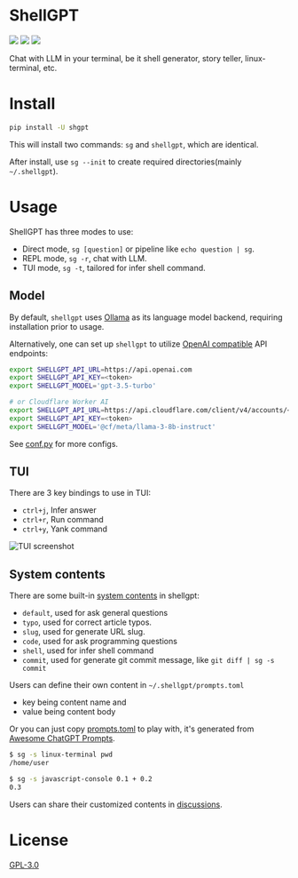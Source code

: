# ShellGPT

[![](https://img.shields.io/pypi/v/shgpt)](https://pypi.org/project/shgpt/)
[![](https://github.com/jiacai2050/my-works/actions/workflows/shellgpt-ci.yml/badge.svg)](https://github.com/jiacai2050/my-works/actions/workflows/shellgpt-ci.yml)
[![](https://github.com/jiacai2050/my-works/actions/workflows/shellgpt-release.yml/badge.svg)](https://github.com/jiacai2050/my-works/actions/workflows/shellgpt-release.yml)

Chat with LLM in your terminal, be it shell generator, story teller, linux-terminal, etc.

# Install

```bash
pip install -U shgpt
```

This will install two commands: `sg` and `shellgpt`, which are identical.

After install, use `sg --init` to create required directories(mainly `~/.shellgpt`).

# Usage

ShellGPT has three modes to use:

- Direct mode, `sg [question]` or pipeline like `echo question | sg`.
- REPL mode, `sg -r`, chat with LLM.
- TUI mode, `sg -t`, tailored for infer shell command.

## Model

By default, `shellgpt` uses [Ollama](https://ollama.com/) as its language model backend, requiring installation prior to usage.

Alternatively, one can set up `shellgpt` to utilize [OpenAI compatible](https://developers.cloudflare.com/workers-ai/configuration/open-ai-compatibility/) API endpoints:

```bash
export SHELLGPT_API_URL=https://api.openai.com
export SHELLGPT_API_KEY=<token>
export SHELLGPT_MODEL='gpt-3.5-turbo'

# or Cloudflare Worker AI
export SHELLGPT_API_URL=https://api.cloudflare.com/client/v4/accounts/<account-id>/ai
export SHELLGPT_API_KEY=<token>
export SHELLGPT_MODEL='@cf/meta/llama-3-8b-instruct'
```

See [conf.py](shellgpt/utils/conf.py) for more configs.

## TUI

There are 3 key bindings to use in TUI:

- `ctrl+j`, Infer answer
- `ctrl+r`, Run command
- `ctrl+y`, Yank command

![TUI screenshot](https://github.com/jiacai2050/shellgpt/raw/main/assets/shellgpt-tui.jpg)

## System contents

There are some built-in [system contents](https://platform.openai.com/docs/guides/text-generation/chat-completions-api) in shellgpt:

- `default`, used for ask general questions
- `typo`, used for correct article typos.
- `slug`, used for generate URL slug.
- `code`, used for ask programming questions
- `shell`, used for infer shell command
- `commit`, used for generate git commit message, like `git diff | sg -s commit`

Users can define their own content in `~/.shellgpt/prompts.toml`
- key being content name and
- value being content body

Or you can just copy [prompts.toml](https://github.com/jiacai2050/my-works/blob/main/shellgpt/prompts.toml) to play with, it's generated from [Awesome ChatGPT Prompts](https://github.com/f/awesome-chatgpt-prompts/blob/main/prompts.csv).

```bash
$ sg -s linux-terminal pwd
/home/user

$ sg -s javascript-console 0.1 + 0.2
0.3

```

Users can share their customized contents in [discussions](https://github.com/jiacai2050/my-works/discussions/3).

# License

[GPL-3.0](https://opensource.org/license/GPL-3.0)
